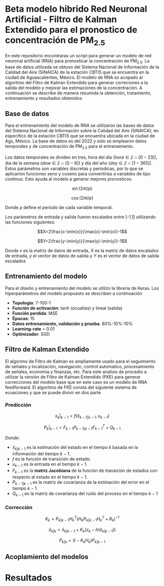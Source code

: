# Beta modelo hibrido Red Neuronal Artificial - Filtro de Kalman Extendido para el pronostico de concentración de PM<sub>2.5

En este repositorio encontraras un script para generar un modelo de red neuronal artificial (RNA) para pronosticar la concentración de PM<sub>2.5</sub>. La base de datos utilizada se obtuvo del Sistema Nacional de Información de la Calidad del Aire (SINAICA) de la estación CBTIS que se encuentra en la ciudad de Aguascalientes, México. El modelo de RNA es acopado al algoritmo del Filtro de Kalman Extendido para generar correciones a la salida del modelo y mejorar las estimaciones de la concentración. A continuación se describe de manera resumida la obtención, tratamiento, entrenamiento y resultados obtenidos:

## Base de datos
Para el entrenamiento del modelo de RNA se utilizaron las bases de datos del Sistema Nacional de Información sobre la Calidad del Aire (SINAICA); en especifico de la estación CBTIS que se encuentra ubicada en la ciudad de Ags, México. La base de datos es del 2022 y solo se emplearon datos temporales y de concentración de PM<sub>2.5</sub> para el entrenamiento.

Los datos temporales se dividen en tres, hora del día ($hora \in \mathbb{Z} \cap [0-23]$), día de la semana ($dow \in \mathbb{Z} \cap [0-6]$) y día del año ($doy \in \mathbb{Z} \cap [1-365]$). Estos parámetros son variables discretas y periodicas, por lo que se aplicarion funciones seno y coseno para convertirlas a variables de tipo continuo. Esto ayuda al modelo a generar mejores pronosticos.

$$\sin(2\pi t/p)$$

$$\cos(2\pi t/p)$$

Donde $p$ define el periodo de cada variable temporal.

Los parámetros de entrada y salida fueron escalados entre [-1,1] utilizando las funciones siguientes:

$$X=2\frac{x-\min(x)}{\max(x)-\min(x)}-1$$

$$Y=2\frac{y-\min(y)}{\max(y)-\min(y)}-1$$

Donde $x$ es la matriz de datos de entrada, $X$ es la matriz de datos escalados de entrada, $y$ el vector de datos de salida y $Y$ es el vector de datos de salida escalados

## Entrenamiento del modelo
Para el diseño y entrenamiento del modelo se utilizo la libreria de Keras. Los hiperparámetros del modelo propuesto se describen a continuación

- **Topologia**: 7-100-1
- **Función de activación**: tanh (ocualtas) y lineal (salida)
- **Función perdida**: MSE
- **Épocas**: 15
- **Datos entrenamiento, validación y prueba**: 80%-10%-10%
- **Learning-rate** = 0.01
- **Optimizador**: SGD

## Filtro de Kalman Extendido

El algorimo de Filtro de Kalman es ampliamente usado para el seguimiento de señales y localización, navegación, control automatico, procesamiento de señales, economia y finanzas, etc. Para este analisis de procedio a utilizar la versión de Filtro de Kalman Extendido (FKE) para generar correcciones del modelo base que en este caso es un modelo de RNA feedforward. El algoritmo de FKE consta del siguiente sistema de ecuaciones y que se puede divivir en dos parte

### Predicción

$$x_k|_ {k-1}=f(\hat{x}_ {k-1|k-1},u_{k-1})$$

$$P_k|_ {k-1}=F_{k-1}P_{k-1|k-1}F^T_{k-1}+Q_{k-1}$$

Donde:

- $\hat{x}_{k|k-1}$ es la estimación del estado en el tiempo $k$ basada en la información del tiempo $k-1$.
- $f$ es la función de transición de estado.
- $u_{k-1}$ es la entrada en el tiempo $k-1$.
- $F_{k-1}$ es la **matriz Jacobiana** de la función de transición de estados con respecto al estado en el tiempo $k-1$.
- $P_{k-1|k-1}$ es la matriz de covarianza de la estimación del error en el tiempo $k-1$.
- $Q_{k-1}$ es la matriz de covarianza del ruido del proceso en el tiempo $k-1$

### Corrección

$$K_k=P_{k|k-1}H^T_k(H_kP_{k|k-1}H^T_k+R_k)^{-1}$$

$$\hat{x}_ {k|k}=\hat{x}_ {k|k-1}+K_k(z_k-h(\hat{x}_{k|k-1}))$$

$$P_{k|k}=(I-K_kH_k)P_{k|k-1}$$

## Acoplamiento del modelos

# Resultados
